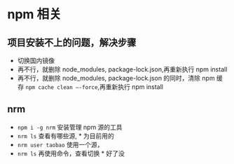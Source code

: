 # npm 相关

## 项目安装不上的问题，解决步骤

- 切换国内镜像
- 再不行，就删除 node_modules, package-lock.json,再重新执行 npm install
- 再不行，就删除 node_modules, package-lock.json 的同时，清除 npm 缓存 `npm cache clean –-force`,再重新执行 npm install

## nrm

- `npm i -g nrm` 安装管理 npm 源的工具
- `nrm ls` 查看有哪些源, \* 为目前用的
- `nrm user taobao` 使用一个源，
- `nrm ls` 再使用命令，查看切换 \* 好了没
